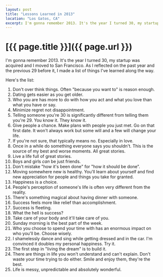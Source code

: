 ```yaml
---
layout: post
title: "Lessons Learned in 2013"
location: "Los Gatos, CA"
excerpt: I'm gonna remember 2013. It's the year I turned 30, my startup was acquired and I moved to San Francisco. As I reflected on the past year and the previous 29 before it, I made a list of things I've learned along the way. 
---
```


# [{{ page.title }}]({{ page.url }})

I'm gonna remember 2013. It's the year I turned 30, my startup was acquired and I moved to San Francisco. As I reflected on the past year and the previous 29 before it, I made a list of things I've learned along the way.

Here's the list:

<ol>
  <li>Don't over think things. Often "because you want to" is reason enough.</li>
  <li>Dating gets easier as you get older.</li>
  <li>Who you are has more to do with how you act and what you love than what you have or say.</li>
  <li>Minimize regret not disappointment.</li>
  <li>Telling someone you're 30 is significantly different from telling them you're 29. You know it. They know it.</li>
  <li>Give people a chance. Make plans with people you just met. Go on that first date. It won't always work but some will and a few will change your life.</li>
  <li>If you're not sure, that typically means no. Especially in love.</li>
  <li>Once in a while do something everyone says you shouldn't. This is the source of my best and worse moments. All great stories.</li>
  <li>Live a life full of great stories.</li>
  <li>Boys and girls <i>can</i> be just friends.</li>
  <li>Don't mistake "how it's been done" for "how it should be done".</li>
  <li>Moving somewhere new is healthy. You'll learn about yourself and find new appreciation for people and things you take for granted.</li>
  <li>Happiness is a choice.</li>
  <li>People's perception of someone's life is often very different from the reality.</li>
  <li>There's something magical about having dinner with someone.</li>
  <li>Success feels more like relief than accomplishment.</li>
  <li>Success is fleeting.</li>
  <li>What the hell is success?</li>
  <li>Take care of your body and it'll take care of you.</li>
  <li>Sunday morning is the best part of the week.</li>
  <li>Who you choose to spend your time with has an enormous impact on who you'll be. Choose wisely.</li>
  <li>I shamelessly dance and sing while getting dressed and in the car. I'm convinced it doubles my personal happiness. Try it.</li>
  <li>The first step in "living the dream" is to build it.</li>
  <li>There are things in life you won't understand and can't explain. Don't waste your time trying to do either. Smile and enjoy them, they're the best.</li>
  <li>Life is messy, unpredictable and absolutely wonderful.</li>
</ol>

